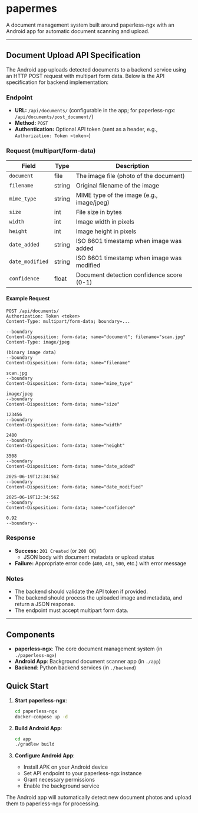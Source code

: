 # papermes

A document management system built around paperless-ngx with an Android app for automatic document scanning and upload.

---

## Document Upload API Specification

The Android app uploads detected documents to a backend service using an HTTP POST request with multipart form data. Below is the API specification for backend implementation:

### Endpoint

- **URL:** `/api/documents/` (configurable in the app; for paperless-ngx: `/api/documents/post_document/`)
- **Method:** `POST`
- **Authentication:** Optional API token (sent as a header, e.g., `Authorization: Token <token>`)

### Request (multipart/form-data)

| Field           | Type    | Description                                 |
|-----------------|---------|---------------------------------------------|
| `document`      | file    | The image file (photo of the document)      |
| `filename`      | string  | Original filename of the image              |
| `mime_type`     | string  | MIME type of the image (e.g., image/jpeg)   |
| `size`          | int     | File size in bytes                          |
| `width`         | int     | Image width in pixels                       |
| `height`        | int     | Image height in pixels                      |
| `date_added`    | string  | ISO 8601 timestamp when image was added     |
| `date_modified` | string  | ISO 8601 timestamp when image was modified  |
| `confidence`    | float   | Document detection confidence score (0-1)   |

#### Example Request

```
POST /api/documents/
Authorization: Token <token>
Content-Type: multipart/form-data; boundary=...

--boundary
Content-Disposition: form-data; name="document"; filename="scan.jpg"
Content-Type: image/jpeg

(binary image data)
--boundary
Content-Disposition: form-data; name="filename"

scan.jpg
--boundary
Content-Disposition: form-data; name="mime_type"

image/jpeg
--boundary
Content-Disposition: form-data; name="size"

123456
--boundary
Content-Disposition: form-data; name="width"

2480
--boundary
Content-Disposition: form-data; name="height"

3508
--boundary
Content-Disposition: form-data; name="date_added"

2025-06-19T12:34:56Z
--boundary
Content-Disposition: form-data; name="date_modified"

2025-06-19T12:34:56Z
--boundary
Content-Disposition: form-data; name="confidence"

0.92
--boundary--
```

### Response

- **Success:** `201 Created` (or `200 OK`)
  - JSON body with document metadata or upload status
- **Failure:** Appropriate error code (`400`, `401`, `500`, etc.) with error message

### Notes

- The backend should validate the API token if provided.
- The backend should process the uploaded image and metadata, and return a JSON response.
- The endpoint must accept multipart form data.

---

## Components

- **paperless-ngx**: The core document management system (in `./paperless-ngx`)
- **Android App**: Background document scanner app (in `./app`)
- **Backend**: Python backend services (in `./backend`)

## Quick Start

1. **Start paperless-ngx**: 
   ```bash
   cd paperless-ngx
   docker-compose up -d
   ```

2. **Build Android App**:
   ```bash
   cd app
   ./gradlew build
   ```

3. **Configure Android App**:
   - Install APK on your Android device
   - Set API endpoint to your paperless-ngx instance
   - Grant necessary permissions
   - Enable the background service

The Android app will automatically detect new document photos and upload them to paperless-ngx for processing.

